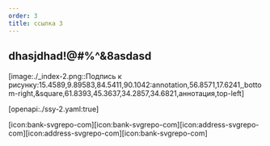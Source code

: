 ```yaml
---
order: 3
title: ссылка 3
---
```


## dhasjdhad!@#$%^&\*()\_!@#$%^&8asdasd

#### 

[image:./_index-2.png::Подпись к рисунку:15.4589,9.89583,84.5411,90.1042:annotation,56.8571,17.6241,,bottom-right,&square,61.8393,45.3637,34.2857,34.6821,аннотация,top-left]

[openapi:./ssy-2.yaml:true]

[icon:bank-svgrepo-com][icon:bank-svgrepo-com][icon:address-svgrepo-com][icon:address-svgrepo-com][icon:bank-svgrepo-com]